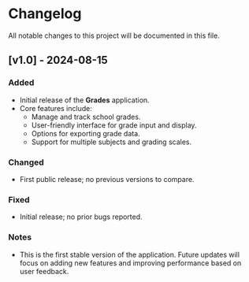 # Changelog

All notable changes to this project will be documented in this file.

## [v1.0] - 2024-08-15

### Added
- Initial release of the **Grades** application.
- Core features include:
  - Manage and track school grades.
  - User-friendly interface for grade input and display.
  - Options for exporting grade data.
  - Support for multiple subjects and grading scales.

### Changed
- First public release; no previous versions to compare.

### Fixed
- Initial release; no prior bugs reported.

### Notes
- This is the first stable version of the application. Future updates will focus on adding new features and improving performance based on user feedback.
